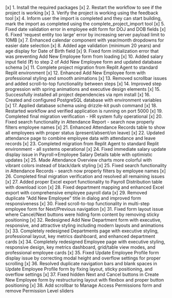 [x] 1. Install the required packages
[x] 2. Restart the workflow to see if the project is working
[x] 3. Verify the project is working using the feedback tool
[x] 4. Inform user the import is completed and they can start building, mark the import as completed using the complete_project_import tool
[x] 5. Fixed date validation error in employee edit form for DOJ and DOB fields
[x] 6. Fixed 'request entity too large' error by increasing server payload limit to 10MB
[x] 7. Enhanced calendar component with year/month dropdowns for easier date selection
[x] 8. Added age validation (minimum 20 years) and age display for Date of Birth field
[x] 9. Fixed form initialization error that was preventing Add New Employee form from loading
[x] 10. Added salary input field (₹) to step 2 of Add New Employee form and updated database schema
[x] 11. Complete project migration from Replit Agent to standard Replit environment
[x] 12. Enhanced Add New Employee form with professional styling and smooth animations
[x] 13. Removed scrollbar issues and added scroll-to-top functionality between steps
[x] 14. Improved step progression with spring animations and executive design elements
[x] 15. Successfully installed all project dependencies via npm install
[x] 16. Created and configured PostgreSQL database with environment variables
[x] 17. Applied database schema using drizzle-kit push command
[x] 18. Restarted workflow and verified application is running on port 5000
[x] 19. Completed final migration verification - HR system fully operational
[x] 20. Fixed search functionality in Attendance Report - search now properly filters employee names
[x] 21. Enhanced Attendance Records table to show all employees with proper status (present/absent/on leave)
[x] 22. Updated attendance page to combine employee data with attendance and leave records
[x] 23. Completed migration from Replit Agent to standard Replit environment - all systems operational
[x] 24. Fixed immediate salary update display issue in Payroll->Employee Salary Details table with optimistic updates
[x] 25. Made Attendance Overview charts more colorful with vibrant colors instead of black/dark styling
[x] 25. Fixed search functionality in Attendance Records - search now properly filters by employee names
[x] 26. Completed final migration verification and resolved all remaining issues
[x] 27. Added proper Excel export functionality to Payroll Distribution table with download icon
[x] 28. Fixed department mapping and enhanced Excel export with comprehensive employee payroll data
[x] 29. Removed duplicate "Add New Employee" title in dialog and improved form responsiveness
[x] 30. Fixed scroll-to-top functionality in multi-step employee form for Next/Previous navigation
[x] 31. Fixed form layout issue where Cancel/Next buttons were hiding form content by removing sticky positioning
[x] 32. Redesigned Add New Department form with executive, responsive, and attractive styling including modern layouts and animations
[x] 33. Completely redesigned Departments page with executive styling, professional layout, key metrics dashboard, and enhanced department cards
[x] 34. Completely redesigned Employee page with executive styling, responsive design, key metrics dashboard, grid/table view modes, and professional employee cards
[x] 35. Fixed Update Employee Profile form display issue by correcting modal height and overflow settings for proper scrolling
[x] 36. Resolved duplicate navigation bars and blank spaces in Update Employee Profile form by fixing layout, sticky positioning, and overflow settings
[x] 37. Fixed hidden Next and Cancel buttons in Create New Employee form by restructuring layout with flexbox and proper button positioning
[x] 38. Add scrollbar to Manage Access Permissions form and remove Permission Level sliders